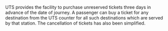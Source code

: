 UTS provides the facility to purchase unreserved tickets three days in advance of the date of journey. A passenger can buy a ticket for any destination from the UTS counter for all such destinations which are served by that station. The cancellation of tickets has also been simplified.
